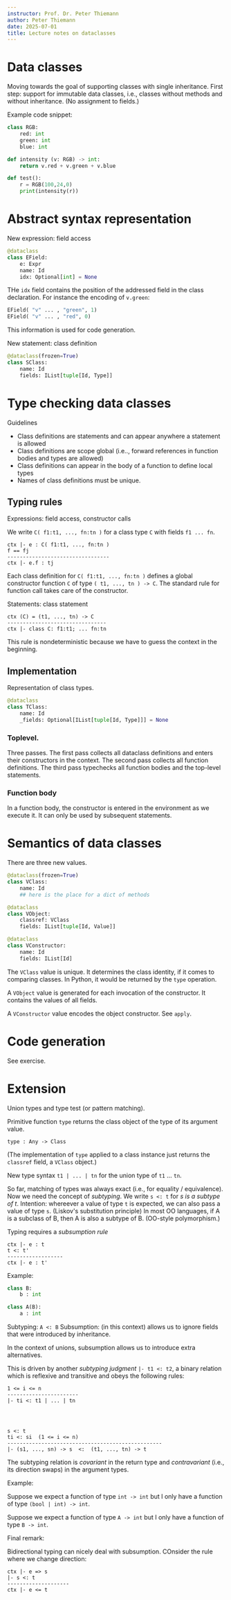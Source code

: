 ```yaml
---
instructor: Prof. Dr. Peter Thiemann
author: Peter Thiemann
date: 2025-07-01
title: Lecture notes on dataclasses
---
```

# Data classes

Moving towards the goal of supporting classes with single
inheritance. First step: support for immutable data classes, i.e., classes
without methods and without inheritance. (No assignment to fields.)

Example code snippet:

```python
class RGB:
    red: int
	green: int
	blue: int

def intensity (v: RGB) -> int:
    return v.red + v.green + v.blue

def test():
    r = RGB(100,24,0)
	print(intensity(r))
```









# Abstract syntax representation

New expression: field access

```python
@dataclass
class EField:
    e: Expr
    name: Id
    idx: Optional[int] = None
```

THe `idx` field contains the position of the addressed field in the
class declaration. For instance the encoding of `v.green`:

```python
EField( "v" ... , "green", 1)
EField( "v" ... , "red", 0)
```

This information is used for code generation.


New statement: class definition

```python
@dataclass(frozen=True)
class SClass:
    name: Id
    fields: IList[tuple[Id, Type]]
```








# Type checking data classes

Guidelines

* Class definitions are statements and can appear anywhere a statement
  is allowed
* Class definitions are scope global (i.e.., forward
  references in function bodies and types are allowed)
* Class definitions can appear in the body of a function to define
  local types
* Names of class definitions must be unique.














## Typing rules

Expressions: field access, constructor calls

We write `C( f1:t1, ..., fn:tn )` for a class type `C` with fields
`f1 ... fn`.

    ctx |- e : C( f1:t1, ..., fn:tn )
	f == fj
    ---------------------------------
    ctx |- e.f : tj








Each class definition for  `C( f1:t1, ..., fn:tn )` defines a global
constructor function `C` of type  `( t1, ..., tn ) -> C`.
The standard rule for function call takes care of the constructor.






Statements: class statement

    ctx (C) = (t1, ..., tn) -> C
	--------------------------------
    ctx |- class C: f1:t1; ... fn:tn

This rule is nondeterministic because we have to guess the context in
the beginning.



## Implementation

Representation of class types.

```python
@dataclass
class TClass:
    name: Id
    _fields: Optional[IList[tuple[Id, Type]]] = None
```





### Toplevel.

Three passes.
The first pass collects all dataclass definitions and enters their constructors in
the context.
The second pass collects all function definitions.
The third pass typechecks all function bodies and the top-level
statements.

### Function body

In a function body, the constructor is entered in the environment as
we execute it. It can only be used by subsequent statements.





# Semantics of data classes

There are three new values.

```python
@dataclass(frozen=True)
class VClass:
    name: Id
	## here is the place for a dict of methods

@dataclass
class VObject:
    classref: VClass
    fields: IList[tuple[Id, Value]]

@dataclass
class VConstructor:
    name: Id
    fields: IList[Id]
```

The `VClass` value is unique. It determines the class identity, if it
comes to comparing classes. In Python, it would be returned by the
`type` operation.

A `VObject` value is generated for each invocation of the
constructor. It contains the values of all fields.

A `VConstructor` value encodes the object constructor.
See `apply`.


# Code generation

See exercise.



# Extension

Union types and type test (or pattern matching).

Primitive function `type` returns the class object of the type of its
argument value.

```
type : Any -> Class
```

(The implementation of `type` applied to a class instance just returns
the `classref` field, a `VClass` object.)



New type syntax `t1 | ... | tn`  for the union type of `t1` ... `tn`.


So far, matching of types was always exact (i.e., for equality / equivalence).
Now we need the concept of *subtyping*.
We write `s <: t` for *s is a subtype of t*.
Intention: whereever a value of type `t` is expected, we can also pass
a value of type `s`.
(Liskov's substitution principle)
In most OO languages, if A is a subclass of B, then A is also a
subtype of B. (OO-style polymorphism.)




Typing requires a *subsumption rule*

    ctx |- e : t
	t <: t'
	------------------
	ctx |- e : t'

Example: 

```python
class B:
	b : int

class A(B):
	a : int
```

Subtyping: `A <: B`
Subsumption: (in this context) allows us to ignore fields that were
introduced by inheritance.

In the context of unions, subsumption allows us to introduce extra alternatives.


This is driven by another *subtyping judgment* `|- t1 <: t2`, a binary
relation which is reflexive and transitive and obeys the following rules:

    1 <= i <= n
    -----------------------
    |- ti <: t1 | ... | tn
	



    s <: t
	ti <: si  (1 <= i <= n)
    --------------------------------------------------
    |- (s1, ..., sn) -> s  <:  (t1, ..., tn) -> t

The subtyping relation is *covariant* in the return type and
*contravariant* (i.e., its direction swaps) in the argument types.

Example:

Suppose we expect a function of type `int -> int`
but I only have a function of type `(bool | int) -> int`.

Suppose we expect a function of type `A -> int`
but I only have a function of type `B -> int`.

Final remark:

Bidirectional typing can nicely deal with subsumption.
COnsider the rule where we change direction:


    ctx |- e => s
	|- s <: t
    --------------------
    ctx |- e <= t
